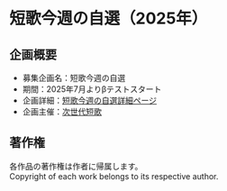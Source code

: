 # 短歌今週の自選（2025年）

## 企画概要
- 募集企画名：短歌今週の自選
- 期間：2025年7月よりβテストスタート
- 企画詳細：[短歌今週の自選詳細ページ](https://blog.kotobadia.com/2234)
- 企画主催：[次世代短歌](https://blog.kotobadia.com/)

## 著作権
各作品の著作権は作者に帰属します。  
Copyright of each work belongs to its respective author.
